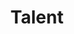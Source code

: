 ---
layout: typeform
title: Talent
permalink: /talent.html
priority: 0.80
typeform_url: https://zegetechtalent.typeform.com/to/JHJaRR
---